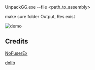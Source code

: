 UnpackGG.exe --file <path_to_assembly>

make sure folder Output, Res exist


![demo](https://github.com/01Xyris/UnpackGG/assets/169553099/fc25279b-08ea-47e3-979e-7ba5cc526a16)

## Credits
[NoFuserEx](https://github.com/undebel/NoFuserEx) 

[dnlib](https://github.com/0xd4d/dnlib)
